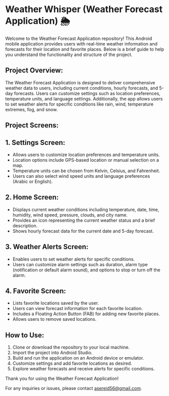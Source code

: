 # Weather Whisper (Weather Forecast Application) 🌦️

Welcome to the Weather Forecast Application repository! This Android mobile application provides users with real-time weather information and forecasts for their location and favorite places. Below is a brief guide to help you understand the functionality and structure of the project.

## Project Overview:

The Weather Forecast Application is designed to deliver comprehensive weather data to users, including current conditions, hourly forecasts, and 5-day forecasts. Users can customize settings such as location preferences, temperature units, and language settings. Additionally, the app allows users to set weather alerts for specific conditions like rain, wind, temperature extremes, fog, and snow.

## Project Screens:

## 1. Settings Screen:
   - Allows users to customize location preferences and temperature units.
   - Location options include GPS-based location or manual selection on a map.
   - Temperature units can be chosen from Kelvin, Celsius, and Fahrenheit.
   - Users can also select wind speed units and language preferences (Arabic or English).

## 2. Home Screen:
   - Displays current weather conditions including temperature, date, time, humidity, wind speed, pressure, clouds, and city name.
   - Provides an icon representing the current weather status and a brief description.
   - Shows hourly forecast data for the current date and 5-day forecast.

## 3. Weather Alerts Screen:
   - Enables users to set weather alerts for specific conditions.
   - Users can customize alarm settings such as duration, alarm type (notification or default alarm sound), and options to stop or turn off the alarm.

## 4. Favorite Screen:
   - Lists favorite locations saved by the user.
   - Users can view forecast information for each favorite location.
   - Includes a Floating Action Button (FAB) for adding new favorite places.
   - Allows users to remove saved locations.

## How to Use:

1. Clone or download the repository to your local machine.
2. Import the project into Android Studio.
3. Build and run the application on an Android device or emulator.
4. Customize settings and add favorite locations as desired.
5. Explore weather forecasts and receive alerts for specific conditions.


Thank you for using the Weather Forecast Application!

For any inquiries or issues, please contact asereid56@gmail.com.
